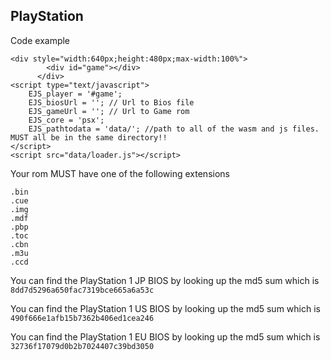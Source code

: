 <h2>PlayStation</h2>

Code example

```
<div style="width:640px;height:480px;max-width:100%">
        <div id="game"></div>
      </div>
<script type="text/javascript">
    EJS_player = '#game';
    EJS_biosUrl = ''; // Url to Bios file
    EJS_gameUrl = ''; // Url to Game rom
    EJS_core = 'psx';
    EJS_pathtodata = 'data/'; //path to all of the wasm and js files. MUST all be in the same directory!!
</script>
<script src="data/loader.js"></script>
```
Your rom MUST have one of the following extensions

```
.bin
.cue
.img
.mdf
.pbp
.toc
.cbn
.m3u
.ccd
```
You can find the PlayStation 1 JP BIOS by looking up the md5 sum which is `8dd7d5296a650fac7319bce665a6a53c`

You can find the PlayStation 1 US BIOS by looking up the md5 sum which is `490f666e1afb15b7362b406ed1cea246`

You can find the PlayStation 1 EU BIOS by looking up the md5 sum which is `32736f17079d0b2b7024407c39bd3050`
